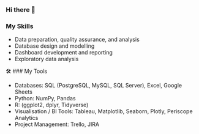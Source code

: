 ### Hi there 👋

### My Skills
* Data preparation, quality assurance, and analysis
* Database design and modelling
* Dashboard development and reporting
* Exploratory data analysis

🛠️ ### My Tools
- Databases: SQL (PostgreSQL, MySQL, SQL Server), Excel, Google Sheets
- Python: NumPy, Pandas
- R: (ggplot2, dplyr, Tidyverse)
- Visualisation / BI Tools: Tableau, Matplotlib, Seaborn, Plotly, Periscope Analytics
- Project Management: Trello, JIRA

<!--
**nbcarroll/nbcarroll** is a ✨ _special_ ✨ repository because its `README.md` (this file) appears on your GitHub profile.

Here are some ideas to get you started:

- 🔭 I’m currently working on ...
- 🌱 I’m currently learning ...
- 👯 I’m looking to collaborate on ...
- 🤔 I’m looking for help with ...
- 💬 Ask me about ...
- 📫 How to reach me: ...
- 😄 Pronouns: ...
- ⚡ Fun fact: ...
-->
